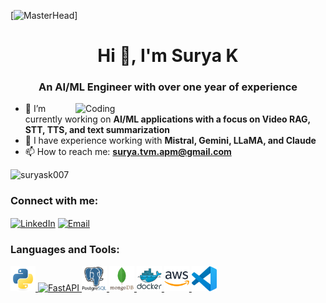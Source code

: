[![MasterHead](https://cdn.dribbble.com/users/50886/screenshots/2710024/coding.gif)]  
<h1 align="center">Hi 👋, I'm Surya K</h1>  
<h3 align="center">An AI/ML Engineer with over one year of experience</h3>  

<img align="right" alt="Coding" width="400" src="https://media4.giphy.com/media/qgQUggAC3Pfv687qPC/giphy.gif?cid=ecf05e47oi6ggx0w92taky2ilso2m6erizyeqtcliw9ennws&rid=giphy.gif&ct=g">  

- 🔭 I’m currently working on **AI/ML applications with a focus on Video RAG, STT, TTS, and text summarization**  
- 🤖 I have experience working with **Mistral, Gemini, LLaMA, and Claude**  
- 📫 How to reach me: **surya.tvm.apm@gmail.com**  

<p align="left">  
  <img src="https://komarev.com/ghpvc/?username=suryask007&label=Profile%20views&color=0e75b6&style=flat" alt="suryask007" />  
</p>  

<h3 align="left">Connect with me:</h3>  
<p align="left">  
  <a href="https://www.linkedin.com/in/yourprofile" target="_blank"><img align="center" src="https://cdn.jsdelivr.net/npm/simple-icons@v3/icons/linkedin.svg" alt="LinkedIn" height="30" width="40" /></a>  
  <a href="mailto:surya@gmail.com"><img align="center" src="https://cdn.jsdelivr.net/npm/simple-icons@v3/icons/gmail.svg" alt="Email" height="30" width="40" /></a>  
</p>  

<h3 align="left">Languages and Tools:</h3>  
<p align="left">  
  <a href="https://www.python.org" target="_blank" rel="noreferrer">  
    <img src="https://raw.githubusercontent.com/devicons/devicon/master/icons/python/python-original.svg" alt="Python" width="40" height="40"/>  
  </a>  
  <a href="https://fastapi.tiangolo.com/" target="_blank" rel="noreferrer">  
    <img src="https://cdn.worldvectorlogo.com/logos/fastapi.svg" alt="FastAPI" width="40" height="40"/>  
  </a>  
  <a href="https://www.postgresql.org/" target="_blank" rel="noreferrer">  
    <img src="https://raw.githubusercontent.com/devicons/devicon/master/icons/postgresql/postgresql-original-wordmark.svg" alt="PostgreSQL" width="40" height="40"/>  
  </a>  
  <a href="https://www.mongodb.com/" target="_blank" rel="noreferrer">  
    <img src="https://raw.githubusercontent.com/devicons/devicon/master/icons/mongodb/mongodb-original-wordmark.svg" alt="MongoDB" width="40" height="40"/>  
  </a>  
  <a href="https://www.docker.com/" target="_blank" rel="noreferrer">  
    <img src="https://raw.githubusercontent.com/devicons/devicon/master/icons/docker/docker-original-wordmark.svg" alt="Docker" width="40" height="40"/>  
  </a>  
  <a href="https://aws.amazon.com/" target="_blank" rel="noreferrer">  
    <img src="https://raw.githubusercontent.com/devicons/devicon/master/icons/amazonwebservices/amazonwebservices-original-wordmark.svg" alt="AWS" width="40" height="40"/>  
  </a>  
  <a href="https://code.visualstudio.com/" target="_blank" rel="noreferrer">  
    <img src="https://raw.githubusercontent.com/devicons/devicon/master/icons/vscode/vscode-original.svg" alt="VS Code" width="40" height="40"/>  
  </a>  

</p>  

